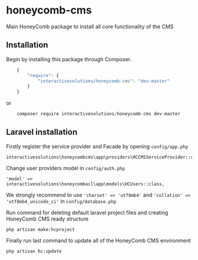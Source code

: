 # honeycomb-cms
Main HoneyComb package to install all core functionality of the CMS

## Installation

Begin by installing this package through Composer.


```js
	{
	    "require": {
	        "interactivesolutions/honeycomb-cms": "dev-master"
	    }
	}
```
or
```js
    composer require interactivesolutions/honeycomb-cms dev-master
```

## Laravel installation

Firstly register the service provider and Facade by opening `config/app.php`

    interactivesolutions\honeycombcms\app\providers\HCCMSServiceProvider::class,
    
Change user providers model in `config/auth.php`

    'model' => interactivesolutions\honeycombacl\app\models\HCUsers::class,
    
We strongly recommend to use `'charset' => 'utf8mb4'` and `'collation' => 'utf8mb4_unicode_ci'` in `config/database.php` 

Run command for deleting default laravel project files and creating HoneyComb CMS ready structure

    php artisan make:hcproject
    
Finally run last command to update all of the HoneyComb CMS environment

    php artisan hc:update
